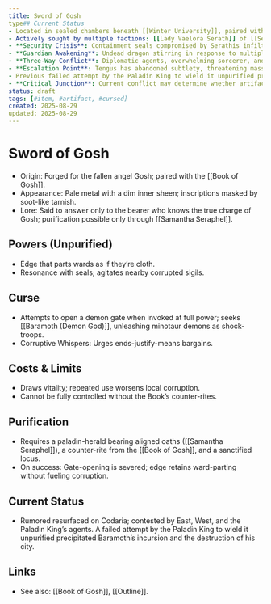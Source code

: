 ```yaml
---
title: Sword of Gosh
type## Current Status
- Located in sealed chambers beneath [[Winter University]], paired with the [[Book of Gosh]]
- Actively sought by multiple factions: [[Lady Vaelora Serath]] of [[Serathis]], [[Tengus]] (dark elf sorcerer), and [[Samantha Seraphel]] (purification purpose)
- **Security Crisis**: Containment seals compromised by Serathis infiltration, forcing immediate action
- **Guardian Awakening**: Undead dragon stirring in response to multiple powerful presences
- **Three-Way Conflict**: Diplomatic agents, overwhelming sorcerer, and paladin herald all converging on artifact location
- **Escalation Point**: Tengus has abandoned subtlety, threatening mass destruction if denied access
- Previous failed attempt by the Paladin King to wield it unpurified precipitated Baramoth's incursion and destroyed his city
- **Critical Junction**: Current conflict may determine whether artifacts are purified, corrupted, or unleash demonic incursionitem
status: draft
tags: [#item, #artifact, #cursed]
created: 2025-08-29
updated: 2025-08-29
---
```


# Sword of Gosh

- Origin: Forged for the fallen angel Gosh; paired with the [[Book of Gosh]].
- Appearance: Pale metal with a dim inner sheen; inscriptions masked by soot-like tarnish.
- Lore: Said to answer only to the bearer who knows the true charge of Gosh; purification possible only through [[Samantha Seraphel]].

## Powers (Unpurified)
- Edge that parts wards as if they’re cloth.
- Resonance with seals; agitates nearby corrupted sigils.

## Curse
- Attempts to open a demon gate when invoked at full power; seeks [[Baramoth (Demon God)]], unleashing minotaur demons as shock-troops.
- Corruptive Whispers: Urges ends-justify-means bargains.

## Costs & Limits
- Draws vitality; repeated use worsens local corruption.
- Cannot be fully controlled without the Book’s counter-rites.

## Purification
- Requires a paladin-herald bearing aligned oaths ([[Samantha Seraphel]]), a counter-rite from the [[Book of Gosh]], and a sanctified locus.
- On success: Gate-opening is severed; edge retains ward-parting without fueling corruption.

## Current Status
- Rumored resurfaced on Codaria; contested by East, West, and the Paladin King’s agents. A failed attempt by the Paladin King to wield it unpurified precipitated Baramoth’s incursion and the destruction of his city.

## Links
- See also: [[Book of Gosh]], [[Outline]].
